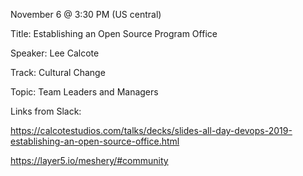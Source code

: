 November 6 @ 3:30 PM (US central)

Title: Establishing an Open Source Program Office

Speaker: Lee Calcote

Track: Cultural Change

Topic: Team Leaders and Managers

Links from Slack:

https://calcotestudios.com/talks/decks/slides-all-day-devops-2019-establishing-an-open-source-office.html

https://layer5.io/meshery/#community
